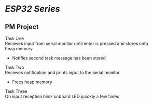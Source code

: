 # _ESP32 Series_

## PM Project 

Task One   
Recieves input from serial monitor until enter is pressed and stores onto heap memory  
- Notifies second task message has been stored

Task Two  
Recieves notification and prints input to the serial monitor  
- Frees heap memory 

Task Three    
On input reception blink onboard LED quickly a few times
